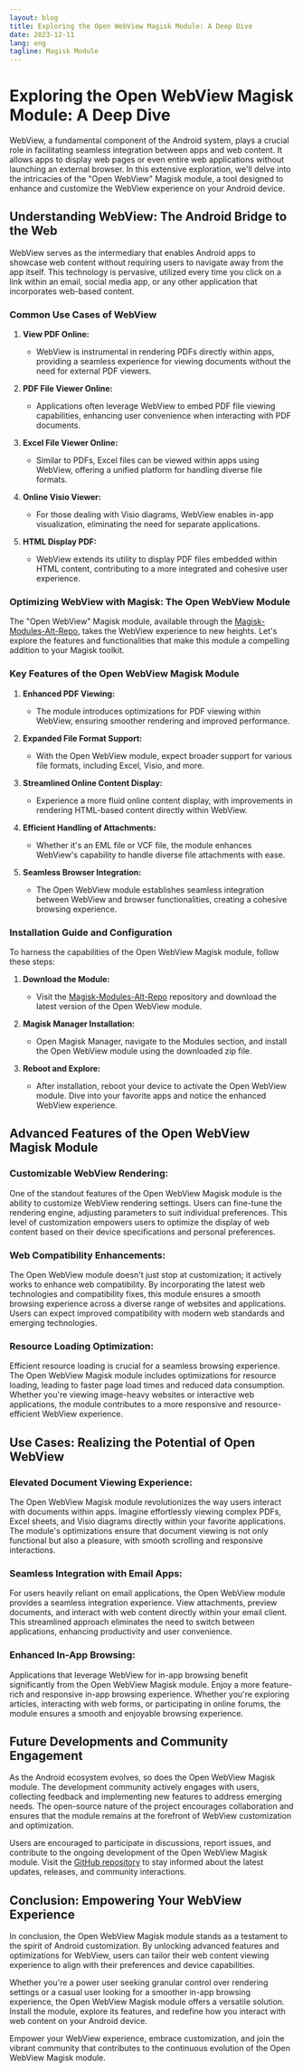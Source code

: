 ```yaml
---
layout: blog
title: Exploring the Open WebView Magisk Module: A Deep Dive
date: 2023-12-11
lang: eng
tagline: Magisk Module
---
```


# Exploring the Open WebView Magisk Module: A Deep Dive

WebView, a fundamental component of the Android system, plays a crucial role in facilitating seamless integration between apps and web content. It allows apps to display web pages or even entire web applications without launching an external browser. In this extensive exploration, we'll delve into the intricacies of the "Open WebView" Magisk module, a tool designed to enhance and customize the WebView experience on your Android device.

## Understanding WebView: The Android Bridge to the Web

WebView serves as the intermediary that enables Android apps to showcase web content without requiring users to navigate away from the app itself. This technology is pervasive, utilized every time you click on a link within an email, social media app, or any other application that incorporates web-based content.

### Common Use Cases of WebView

1. **View PDF Online:**
   - WebView is instrumental in rendering PDFs directly within apps, providing a seamless experience for viewing documents without the need for external PDF viewers.

2. **PDF File Viewer Online:**
   - Applications often leverage WebView to embed PDF file viewing capabilities, enhancing user convenience when interacting with PDF documents.

3. **Excel File Viewer Online:**
   - Similar to PDFs, Excel files can be viewed within apps using WebView, offering a unified platform for handling diverse file formats.

4. **Online Visio Viewer:**
   - For those dealing with Visio diagrams, WebView enables in-app visualization, eliminating the need for separate applications.

5. **HTML Display PDF:**
   - WebView extends its utility to display PDF files embedded within HTML content, contributing to a more integrated and cohesive user experience.

### Optimizing WebView with Magisk: The Open WebView Module

The "Open WebView" Magisk module, available through the [Magisk-Modules-Alt-Repo](https://github.com/Magisk-Modules-Alt-Repo/open_webview), takes the WebView experience to new heights. Let's explore the features and functionalities that make this module a compelling addition to your Magisk toolkit.

### Key Features of the Open WebView Magisk Module

1. **Enhanced PDF Viewing:**
   - The module introduces optimizations for PDF viewing within WebView, ensuring smoother rendering and improved performance.

2. **Expanded File Format Support:**
   - With the Open WebView module, expect broader support for various file formats, including Excel, Visio, and more.

3. **Streamlined Online Content Display:**
   - Experience a more fluid online content display, with improvements in rendering HTML-based content directly within WebView.

4. **Efficient Handling of Attachments:**
   - Whether it's an EML file or VCF file, the module enhances WebView's capability to handle diverse file attachments with ease.

5. **Seamless Browser Integration:**
   - The Open WebView module establishes seamless integration between WebView and browser functionalities, creating a cohesive browsing experience.

### Installation Guide and Configuration

To harness the capabilities of the Open WebView Magisk module, follow these steps:

1. **Download the Module:**
   - Visit the [Magisk-Modules-Alt-Repo](https://github.com/Magisk-Modules-Alt-Repo/open_webview) repository and download the latest version of the Open WebView module.

2. **Magisk Manager Installation:**
   - Open Magisk Manager, navigate to the Modules section, and install the Open WebView module using the downloaded zip file.

3. **Reboot and Explore:**
   - After installation, reboot your device to activate the Open WebView module. Dive into your favorite apps and notice the enhanced WebView experience.

## Advanced Features of the Open WebView Magisk Module

### Customizable WebView Rendering:

One of the standout features of the Open WebView Magisk module is the ability to customize WebView rendering settings. Users can fine-tune the rendering engine, adjusting parameters to suit individual preferences. This level of customization empowers users to optimize the display of web content based on their device specifications and personal preferences.

### Web Compatibility Enhancements:

The Open WebView module doesn't just stop at customization; it actively works to enhance web compatibility. By incorporating the latest web technologies and compatibility fixes, this module ensures a smooth browsing experience across a diverse range of websites and applications. Users can expect improved compatibility with modern web standards and emerging technologies.

### Resource Loading Optimization:

Efficient resource loading is crucial for a seamless browsing experience. The Open WebView Magisk module includes optimizations for resource loading, leading to faster page load times and reduced data consumption. Whether you're viewing image-heavy websites or interactive web applications, the module contributes to a more responsive and resource-efficient WebView experience.

## Use Cases: Realizing the Potential of Open WebView

### Elevated Document Viewing Experience:

The Open WebView Magisk module revolutionizes the way users interact with documents within apps. Imagine effortlessly viewing complex PDFs, Excel sheets, and Visio diagrams directly within your favorite applications. The module's optimizations ensure that document viewing is not only functional but also a pleasure, with smooth scrolling and responsive interactions.

### Seamless Integration with Email Apps:

For users heavily reliant on email applications, the Open WebView module provides a seamless integration experience. View attachments, preview documents, and interact with web content directly within your email client. This streamlined approach eliminates the need to switch between applications, enhancing productivity and user convenience.

### Enhanced In-App Browsing:

Applications that leverage WebView for in-app browsing benefit significantly from the Open WebView Magisk module. Enjoy a more feature-rich and responsive in-app browsing experience. Whether you're exploring articles, interacting with web forms, or participating in online forums, the module ensures a smooth and enjoyable browsing experience.

## Future Developments and Community Engagement

As the Android ecosystem evolves, so does the Open WebView Magisk module. The development community actively engages with users, collecting feedback and implementing new features to address emerging needs. The open-source nature of the project encourages collaboration and ensures that the module remains at the forefront of WebView customization and optimization.

Users are encouraged to participate in discussions, report issues, and contribute to the ongoing development of the Open WebView Magisk module. Visit the [GitHub repository](https://github.com/Magisk-Modules-Alt-Repo/open_webview) to stay informed about the latest updates, releases, and community interactions.

## Conclusion: Empowering Your WebView Experience

In conclusion, the Open WebView Magisk module stands as a testament to the spirit of Android customization. By unlocking advanced features and optimizations for WebView, users can tailor their web content viewing experience to align with their preferences and device capabilities.

Whether you're a power user seeking granular control over rendering settings or a casual user looking for a smoother in-app browsing experience, the Open WebView Magisk module offers a versatile solution. Install the module, explore its features, and redefine how you interact with web content on your Android device.

Empower your WebView experience, embrace customization, and join the vibrant community that contributes to the continuous evolution of the Open WebView Magisk module.

